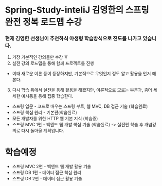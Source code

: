 # Spring-Study-inteliJ 김영한의 스프링 완전 정복 로드맵 수강

### 현재 김영한 선생님이 추천하식 야생형 학습방식으로 진도를 나가고 있습니다.

1. 가장 기본적인 강의들만 수강 후 
2. 실전 강의 로드맵을 통해 함께 프로젝트를 진행
  - 이때 새로운 이론 등이 등장하지만, 기본적으로 무엇인지 정도 알고 활용을 먼저 해본다.
  
3. 다시 학습 위에서 실전을 통해 활용을 해봤지만, 이론적으로 모르는 부분과, 좀더 세세한 예시등을 통해 집중 학습한다.


- 스프링 입문 - 코드로 배우는 스프링 부트, 웹 MVC, DB 접근 기술 (학습완료) 
- 스프링 핵심 원리 - 기본편(학습완료)
- 모든 개발자를 위한 HTTP 웹 기본 지식 (학습중)
- 스프링 MVC 1편 - 백엔드 웹 개발 핵심 기술 (학습완료)
-> 실전편 학습 후 개념강의로 다시 돌아올 계획입니다.

# 학습예정

- 스프링 MVC 2편 - 백엔드 웹 개발 활용 기술 
- 스프링 DB 1편 - 데이터 접근 핵심 원리
- 스프링 DB 2편 - 데이터 접근 활용 기술
